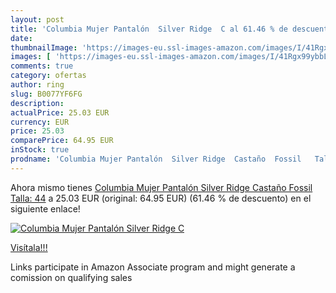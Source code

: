 ```yaml
---
layout: post
title: 'Columbia Mujer Pantalón  Silver Ridge  C al 61.46 % de descuento'
date: 
thumbnailImage: 'https://images-eu.ssl-images-amazon.com/images/I/41Rgx99ybbL._SL200_.jpg'
images: [ 'https://images-eu.ssl-images-amazon.com/images/I/41Rgx99ybbL._SL200_.jpg' ]
comments: true
category: ofertas
author: ring
slug: B0077YF6FG
description:
actualPrice: 25.03 EUR
currency: EUR
price: 25.03
comparePrice: 64.95 EUR
inStock: true
prodname: 'Columbia Mujer Pantalón  Silver Ridge  Castaño  Fossil   Talla: 44'
---
```


Ahora mismo tienes [Columbia Mujer Pantalón  Silver Ridge  Castaño  Fossil   Talla: 44](https://www.amazon.es/dp/B0077YF6FG/?tag=tolees-21) a 25.03 EUR (original: 64.95 EUR) (61.46 %  de descuento) en el siguiente enlace!

[![Columbia Mujer Pantalón  Silver Ridge  C](https://images-eu.ssl-images-amazon.com/images/I/41Rgx99ybbL._SL200_.jpg)](https://www.amazon.es/dp/B0077YF6FG/?tag=tolees-21)

[Visítala!!!](https://www.amazon.es/dp/B0077YF6FG/?tag=tolees-21)

Links participate in Amazon Associate program and might generate a comission on qualifying sales
